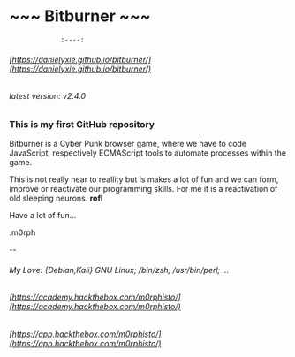 
#            ~~~ Bitburner ~~~ 
                 :----:

###### [https://danielyxie.github.io/bitburner/](https://danielyxie.github.io/bitburner/)
###### latest version: v2.4.0



### This is my first GitHub repository

Bitburner is a Cyber Punk browser game, where we have to code
JavaScript, respectively ECMAScript tools to automate processes
within the game.

This is not really near to reallity but is makes a lot of fun and we can
form, improve or reactivate our programming skills. For me it is a
reactivation of old sleeping neurons. **rofl**


Have a lot of fun...

.m0rph

-- 

###### My Love: {Debian,Kali} GNU Linux; /bin/zsh; /usr/bin/perl; ...

###### [https://academy.hackthebox.com/m0rphisto/](https://academy.hackthebox.com/m0rphisto/)
###### [https://app.hackthebox.com/m0rphisto/](https://app.hackthebox.com/m0rphisto/)

